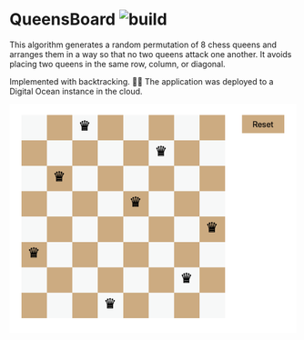 # QueensBoard ![build](https://github.com/Anh-KNguyen/QueensBoard/workflows/Build%20and%20Deploy/badge.svg)

This algorithm generates a random permutation of 8 chess queens and arranges them in a way so that no two queens attack one another. It avoids placing two queens in the same row, column, or diagonal.

Implemented with backtracking. 👑🖤 The application was deployed to a Digital Ocean instance in the cloud.



![Alt text](queens_preview.png?raw=true "Title")
